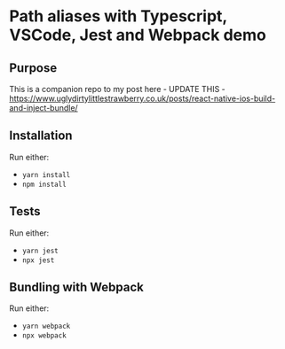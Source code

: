 # Path aliases with Typescript, VSCode, Jest and Webpack demo

## Purpose
This is a companion repo to my post here - UPDATE THIS - https://www.uglydirtylittlestrawberry.co.uk/posts/react-native-ios-build-and-inject-bundle/

## Installation
Run either:
- `yarn install`
- `npm install`

## Tests
Run either:
- `yarn jest`
- `npx jest`

## Bundling with Webpack
Run either:
- `yarn webpack`
- `npx webpack`